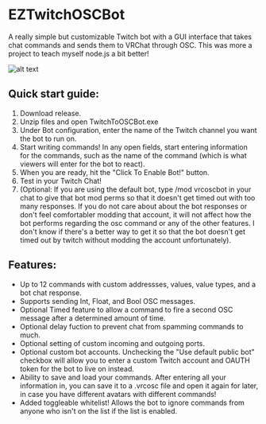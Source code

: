 # EZTwitchOSCBot
A really simple but customizable Twitch bot with a GUI interface that takes chat commands and sends them to VRChat through OSC.
This was more a project to teach myself node.js a bit better!

![alt text](https://i.imgur.com/QtTP92d.png)

## Quick start guide:
1. Download release.
2. Unzip files and open TwitchToOSCBot.exe
3. Under Bot configuration, enter the name of the Twitch channel you want the bot to run on.
4. Start writing commands! In any open fields, start entering information for the commands, such as the name of the command (which is what viewers will enter for the bot to react).
5. When you are ready, hit the "Click To Enable Bot!" button.
6. Test in your Twitch Chat!
7. (Optional: If you are using the default bot, type /mod vrcoscbot in your chat to give that bot mod perms so that it doesn't get timed out with too many responses. If you do not care about about the bot responses or don't feel comfortabler modding that account, it will not affect how the bot performs regarding the osc command or any of the other features. I don't know if there's a better way to get it so that the bot doesn't get timed out by twitch without modding the account unfortunately).

## Features:
- Up to 12 commands with custom addressses, values, value types, and a bot chat response.
- Supports sending Int, Float, and Bool OSC messages.
- Optional Timed feature to allow a command to fire a second OSC message after a determined amount of time.
- Optional delay fuction to prevent chat from spamming commands to much.
- Optional setting of custom incoming and outgoing ports.
- Optional custom bot accounts. Unchecking the "Use default public bot" checkbox will allow you to enter a custom Twitch account and OAUTH token for the bot to live on instead.
- Ability to save and load your commands. After entering all your information in, you can save it to a .vrcosc file and open it again for later, in case you have different avatars with different commands!
- Added toggleable whitelist! Allows the bot to ignore commands from anyone who isn't on the list if the list is enabled.
